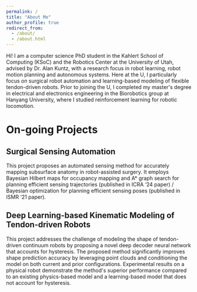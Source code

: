 ```yaml
---
permalink: /
title: "About Me"
author_profile: true
redirect_from: 
  - /about/
  - /about.html
---
```


Hi! I am a computer science PhD student in the Kahlert School of Computing (KSoC) and the Robotics Center at the University of Utah, advised by Dr. Alan Kuntz, with a research focus in robot learning, robot motion planning and autonomous systems. Here at the U, I particularly focus on surgical robot automation and learning-based modeling of flexible tendon-driven robots. 
Prior to joining the U, I completed my master's degree in electrical and electronics engineering in the Biorobotics group at Hanyang University, where I studied reinforcement learning for robotic locomotion.  

On-going Projects
======

## Surgical Sensing Automation 

This project proposes an automated sensing method for accurately mapping subsurface anatomy in robot-assisted surgery. It employs Bayesian Hilbert maps for occupancy mapping and A* graph search for planning efficient sensing trajectories (published in ICRA ‘24 paper) / Bayesian optimization for planning efficient sensing poses (published in ISMR ‘21 paper). 


## Deep Learning-based Kinematic Modeling of Tendon-driven Robots 

This project addresses the challenge of modeling the shape of tendon-driven continuum robots by proposing a novel deep decoder neural network that accounts for hysteresis. The proposed method significantly improves shape prediction accuracy by leveraging point clouds and conditioning the model on both current and prior configurations. Experimental results on a physical robot demonstrate the method's superior performance compared to an existing physics-based model and a learning-based model that does not account for hysteresis.


